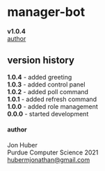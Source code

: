 # manager-bot
**v1.0.4**</br>
[author](#author)

## version history
**1.0.4** - added greeting</br>
**1.0.3** - added control panel</br>
**1.0.2** - added poll command</br>
**1.0.1** - added refresh command</br>
**1.0.0** - added role management</br>
**0.0.0** - started development

#### author
Jon Huber</br>
Purdue Computer Science 2021</br>
[hubermjonathan@gmail.com](mailto:hubermjonathan@gmail.com)
